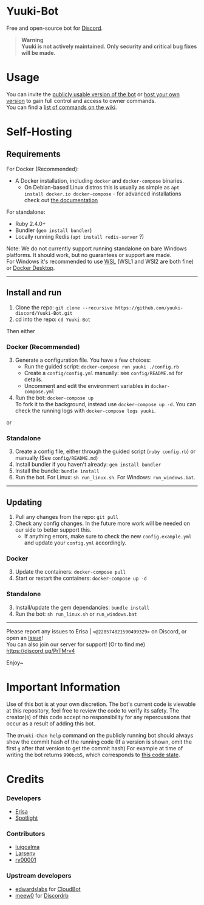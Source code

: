 # Yuuki-Bot
Free and open-source bot for [Discord](https://discordapp.com).

> **Warning**\
> **Yuuki is not actively maintained. Only security and critical bug fixes will be made.**

# Usage
You can invite the [publicly usable version of the bot](https://erisa.link/yuukibot) or [host your own version](#self-hosting) to gain full control and access to owner commands.  
You can find a [list of commands on the wiki](https://github.com/Yuuki-Discord/Yuuki-Bot/wiki).

# Self-Hosting

## Requirements

For Docker (Recommended):
- A Docker installation, including `docker` and `docker-compose` binaries.
  - On Debian-based Linux distros this is usually as simple as `apt install docker.io docker-compose` - for advanced installations check out [the documentation](https://docs.docker.com/engine/install)

For standalone:
- Ruby 2.4.0+
- Bundler (`gem install bundler`)
- Locally running Redis (`apt install redis-server` ?)

Note: We do not currently support running standalone on bare Windows platforms. It should work, but no guarantees or support are made.  
For Windows it's recommended to use [WSL](https://docs.microsoft.com/en-us/windows/wsl/about) (WSL1 and WSl2 are both fine) or [Docker Desktop](https://docs.docker.com/docker-for-windows/install/).  


---
## Install and run
1. Clone the repo: `git clone --recursive https://github.com/yuuki-discord/Yuuki-Bot.git`
2. cd into the repo: `cd Yuuki-Bot`

Then either
### Docker (Recommended)
3. Generate a configuration file. You have a few choices:
    - Run the guided script: `docker-compose run yuuki ./config.rb`
    - Create a `config/config.yml` manually: see `config/README.md` for details.
    - Uncomment and edit the environment variables in `docker-compose.yml`
4. Run the bot: `docker-compose up`  
To fork it to the background, instead use `docker-compose up -d`. You can check the running logs with `docker-compose logs yuuki`.

or 
### Standalone
3. Create a config file, either through the guided script (`ruby config.rb`) or manually (See `config/README.md`)
4. Install bundler if you haven't already: `gem install bundler`
5. Install the bundle: `bundle install`
6. Run the bot. For Linux: `sh run_linux.sh`. For Windows: `run_windows.bat`.
---

## Updating
1. Pull any changes from the repo: `git pull`
2. Check any config changes. In the future more work will be needed on our side to better support this.  
    - If anything errors, make sure to check the new `config.example.yml` and update your `config.yml` accordingly.

### Docker
3. Update the containers: `docker-compose pull`
4. Start or restart the containers: `docker-compose up -d`

### Standalone
3. Install/update the gem dependancies: `bundle install`
4. Run the bot: `sh run_linux.sh` or `run_windows.bat`
---

Please report any issues to Erisa | `<@228574821590499329>` on Discord, or open an [Issue](https://github.com/yuuki-discord/Yuuki-Bot/issues)! <br />
You can also join our server for support! (Or to find me) https://discord.gg/PrTMrv4 <br />

Enjoy~  

# Important Information
Use of this bot is at your own discretion. The bot's current code is viewable at this repository, feel free to review the code to verify its safety.
The creator(s) of this code accept no responsibility for any repercussions that occur as a result of adding this bot.

The `@Yuuki-Chan help` command on the publicly running bot should always show the commit hash of the running code (If a version is shown, omit the first `g` after that version to get the commit hash) For example at time of writing the bot returns `990bcb5`, which corresponds to [this code state](https://github.com/Yuuki-Discord/Yuuki-Bot/tree/990bcb55b4a06049db59bb08f16ad582315979bc).

# Credits

### Developers
- [Erisa](https://github.com/Erisa)
- [Spotlight](https://github.com/spotlightishere)

### Contributors
- [luigoalma](https://github.com/luigoalma)
- [Larsenv](https://github.com/Larsenv)
- [ry00001](https://github.com/ry00001)

### Upstream developers
- [edwardslabs](https://github.com/edwardslabs) for [CloudBot](https://github.com/edwardslabs/CloudBot/)
- [meew0](https://github.com/meew0/) for [Discordrb](https://github.com/meew0/discordrb)
